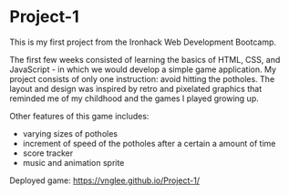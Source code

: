 # Project-1

This is my first project from the Ironhack Web Development Bootcamp. 

The first few weeks consisted of learning the basics of HTML, CSS, and JavaScript - in which we would develop a simple game application. My project consists of only one instruction: avoid hitting the potholes. The layout and design was inspired by retro and pixelated graphics that reminded me of my childhood and the games I played growing up. 

Other features of this game includes:
  - varying sizes of potholes
  - increment of speed of the potholes after a certain a amount of time
  - score tracker
  - music and animation sprite

Deployed game: https://vnglee.github.io/Project-1/

